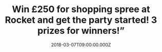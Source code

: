 ---
campaign-uuid: "c-00fa9af2-154e-44ca-bf73-e030d4839312"
type: "Preview"
category: "Competition"
date: "2018-03-07T09:00:00.000Z"
end-date: "2018-03-21T23:59:00.000Z"
disable-form: false
is_promoted: false
has_entry_page: true
title: "Win £250 for shopping spree at Rocket and get the party started! 3 prizes\
  \ for winners!”"
competition-description: "<p>If you were thinking on what kind of look and mood you'd\
  \ like to have for your home… we have the perfect solution for you! Get that rock\
  \ look that your house deserves with Rocket! and their accessories inspired by music!\
  \ They have something for everybody, and now they're giving 3 lucky winners the\
  \ chance of winning £250 for shopping spree at their entire collection!</p><p>Take\
  \ a look at their products and treat yourself or your loved ones with the perfect\
  \ gift!</p>"
hero-header: "Win £250 for shopping spree at Rocket and get the party started! 3 prizes\
  \ for winners!"
terms-confirmation: "N/A"
banner-img: "https://assets.expresslyapp.com/asset-2efeac2e-9f44-4edb-8aea-048ece96c589.jpg"
logo-left-href: "https://www.rocketdesign.it/"
logo-left-image: "https://assets.expresslyapp.com/27be0a0a-07f2-4577-b8e8-d214b471a5b7-thumb.png"
logo-left-title: "Rocket Design"
bg-image-hero: "https://assets.expresslyapp.com/asset-96211b05-805a-4535-8759-a0e0a5a026f7.png"
bg-image-first: "https://assets.expresslyapp.com/asset-ee16e0c1-981d-4537-8781-fa8b66fbdfa4.jpg"
bg-image-second: "https://assets.expresslyapp.com/asset-698fe01a-76ab-4159-9208-23cd27d274ea.jpg"
bg-image-third: "https://assets.expresslyapp.com/asset-6232afe7-2dcf-4cd2-bb90-835f66fc64fb.jpg"
section1-content: "<p>At ROCKET they make awesome home, travel & lifestyle gifts and\
  \ accessories inspired by music. They take that visceral emotional connection music\
  \ has with each one of their humble earthlings, and use it to turn boring everyday\
  \ items into fun and soulful new designs. Their stuff makes for the perfect gift,\
  \ but no shame in keeping some for yourself!</p>\r\n<p>If it sounds crazy, you’\
  re right. It’s the good kind of crazy…</p>"
section2-content: "<p>So lucky for you their crazy-good designers cooked up a kick-ass\
  \ range that’s just about got everyone covered: from the wanderlust-bitten California\
  \ dreamer to the every-day-I’m-hustlin office warrior… from the fashionista to the\
  \ Iphonista… from the next Jamie Oliver to the next dinner party!</p>\r\n<p>Dive\
  \ right into the rabbit hole, but don’t be surprised if you end up filling your\
  \ basket. After all, with nearly 1M products sold, it must be a mad world out there.</p>"
section3-content: "<p>Get ready to rumble because the party starts right here: NME\
  \ AAA is partnering with them to give 3 lucky winners £250 each to indulge in a\
  \ shopping spree bonanza worthy of a Rockstar, only without the credit card hangover!</p>\r\
  \n<p>They don’t call them The Good Vibes Co. for nothing! Enter below for a chance\
  \ to win!</p>"
entry-title: "Win £250 for shopping spree at Rocket and get the party started!"
entry-content: "<p>Enter the draw to win £250 for shopping spree at Rocket by completing\
  \ the form below before 23:59 on 21/03/2018.\r\n</p>"
has-winner: false
prize-description: "3 lucky winners win £250* each for shopping at Rocket"
special-conditions: "RocketDesign.it items are priced in Euros. Winners will receive\
  \ a coupon for a €285, i.e., the euro equivalent of £250 as per 28 February 2018\
  \ spot exchange rate as posted by the Bank of England at http://www.bankofengland.co.uk/boeapps/iadb/Rates.asp."
---